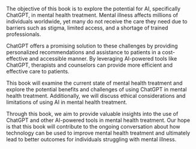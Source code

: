 
The objective of this book is to explore the potential for AI, specifically ChatGPT, in mental health treatment. Mental illness affects millions of individuals worldwide, yet many do not receive the care they need due to barriers such as stigma, limited access, and a shortage of trained professionals.

ChatGPT offers a promising solution to these challenges by providing personalized recommendations and assistance to patients in a cost-effective and accessible manner. By leveraging AI-powered tools like ChatGPT, therapists and counselors can provide more efficient and effective care to patients.

This book will examine the current state of mental health treatment and explore the potential benefits and challenges of using ChatGPT in mental health treatment. Additionally, we will discuss ethical considerations and limitations of using AI in mental health treatment.

Through this book, we aim to provide valuable insights into the use of ChatGPT and other AI-powered tools in mental health treatment. Our hope is that this book will contribute to the ongoing conversation about how technology can be used to improve mental health treatment and ultimately lead to better outcomes for individuals struggling with mental illness.
